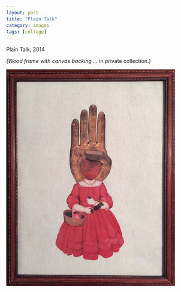 ```yaml
---
layout: post
title: "Plain Talk"
category: images
tags: [collage]
---
```

Plain Talk, 2014

(*Wood frame with canvas backing ...* in private collection.)

[![](/assets/plaintalk_.jpg)](/assets/plaintalk.jpg) 


